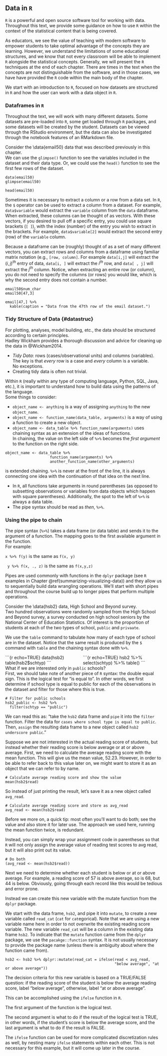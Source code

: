 ## Data in `R`

`R` is a powerful and open source software tool for working with data. 
Throughout this text, we provide some guidance on how to use `R` within the
context of the statistical content that is being covered.  

As educators, we see the value of teaching with modern software to
empower students to take optimal advantage of the concepts they are learning.
However, we understand the limitations of some educational structures, and we
know that not every classroom will be able to implement `R` alongside the 
statistical concepts. Generally, we will present the `R` techniques at the end
of each chapter. There are times in the text when the concepts are not
distinguishable from the software, and in those cases, we have have provided the
`R` code within the main body of the chapter.

We start with an introduction to `R`, focused on how datasets are structured in
`R` and how the user can work with a data object in `R`.

### Dataframes in `R`

Throughout the text, we will work with many different datasets. Some datasets
are pre-loaded into `R`, some get loaded through `R` packages, and some datasets
will be created by the student. Datasets can be viewed through the RStudio
environment, but the data can also be investigated through the notebook features
of an RMarkdown file.

Consider the \data{email50} data that was described previously in this chapter.  
We can use the `glimpse()` function to see the variables included in the dataset
and their data type. Or, we could use the `head()` function to see the first
few rows of the dataset.

```{r echo=TRUE}
data(email50)
glimpse(email50)
```

```{r echo = TRUE}
head(email50) 
```

Sometimes it is necessary to extract a column or a row from a data set. 
In `R`, the `$` operator can be used to extract a column from a dataset. 
For example, `data$variable` would extract the `variable` column from the `data` dataframe.
When extracted, these columns can be thought of as vectors. With these vectors, if you desired to pull off a specific entry, you could use square brackets (`[ ]`), with the index (number) of the entry you wish to extract in the brackets. 
For example, `data$variable[2]` would extract the second entry (row) of the `variable` column. 

Because a dataframe can be (roughly) thought of as a set of many different vectors, you can extract rows and columns from a dataframe using familiar matrix notation (e.g., `[row, column]`. 
For example `data[i,j]` will extract the $(i,j)^{th}$ entry of data, `data[i, ]` will extract the $i^{th}$ row, and `data[ , j]` will extract the $j^{th}$ column. Notice, when extracting an  entire row (or column), you do not need to specify the columns (or rows) you would like, which is why the second entry does not contain a number. 

```{r echo=TRUE}
email50$num_char
email50[47,3]
```

```{r echo = FALSE, ca}
email[47,] %>% 
  kable(caption = "Data from the 47th row of the email dataset.")
```

### Tidy Structure of Data {#datastruc}

For plotting, analyses, model building, etc., the data should be structured according to certain principles.   
Hadley Wickham provides a thorough discussion and advice for cleaning up the data in @Wickham2014.

* *Tidy Data*: rows (cases/observational units) and columns (variables).  
The key is that *every* row is a case and *every* column is a variable.  
No exceptions.
* Creating tidy data is often not trivial.


Within `R` (really within any type of computing language, Python, SQL, Java, etc.), it is important to understand how to build data using the patterns of the language.  
Some things to consider:

* `object_name <- anything` is a way of assigning `anything` to the new `object_name`.
* `object_name <- function_name(data_table, arguments)` is a way of using a function to create a new object.
* `object_name <- data_table %>% function_name(arguments)` uses chaining syntax as an extension of the ideas of functions.  
In chaining, the value on the left side of `%>%` becomes the *first argument* to the function on the right side.

``` 
object_name <- data_table %>%
                    function_name(arguments) %>% 
                    another_function_name(other_arguments)
```

is extended chaining.  `%>%` is never at the front of the line, it is always connecting one idea with the continuation of that idea on the next line.
* In `R`, all functions take arguments in round parentheses (as opposed to subsetting observations or variables from data objects which happen with square parentheses).  Additionally, the spot to the left of `%>%` is always a data table.
* The pipe syntax should be read as *then*, `%>%`.

### Using the pipe to chain

The pipe syntax (`%>%`) takes a data frame (or data table) and sends it to the argument of a function.  The mapping goes to the first available argument in the function.  
For example:

`x %>% f(y)` is the same as `f(x, y)`

` y %>% f(x, ., z)` is the same as `f(x,y,z)`

Pipes are used commonly with functions in the `dplyr` package (see `R` examples in Chapter \@ref(summarizing-visualizing-data)) and they allow us to sequentially build data wrangling operations. 
We’ll start with short pipes and throughout the course build up to longer pipes that perform multiple operations.

Consider the \data{hsb2} data, High School and Beyond survey.  
Two hundred observations were randomly sampled from the High School and Beyond survey, a survey conducted on high school seniors by the National Center of Education Statistics.
Of interest is the proportion of students at each of the two types of school, `public` and `privaate`.

We use the `table` command to tabulate how many of each type of school are in the dataset.  Notice that the same result is produced by the `$` command with `table` and the chaining syntax done with `%>%`.

<div style="float: left; width: 49.5%;">
```{r echo=TRUE}
data(hsb2)
table(hsb2$schtyp)  
```
</div>

<div style="float: left; width: 49.5%;">
```{r echo=TRUE}
hsb2 %>% 
  select(schtyp) %>%
  table()
```
</div>


What if we are interested only in `public` schools?  
First, we should take note of another piece of `R` syntax: the double equal sign. 
This is the logical test for “is equal to”. 
In other words, we first determine if school type is equal to public for each of the observations in the dataset and filter for those where this is true.

```{r echo=TRUE}
# Filter for public schools
hsb2_public <- hsb2 %>%
  filter(schtyp == "public")
```
  
We can read this as: “take the `hsb2` data frame and `pipe` it into the `filter` function. Filter the data for `cases where school type is equal to public`. Then, `assign` the resulting data frame to a new object called `hsb2 underscore public`.”  
  
Suppose we are not interested in the actual reading score of students, but instead whether their reading score is below average or at or above average. 
First, we need to calculate the average reading score with the mean function. 
This will give us the mean value, 52.23. 
However, in order to be able to refer back to this value later on, we might want to store it as an object that we can refer to by name.

```{r echo=TRUE}
# Calculate average reading score and show the value
mean(hsb2$read)
```

So instead of just printing the result, let’s save it as a new object called `avg_read`.

```{r echo=TRUE}
# Calculate average reading score and store as avg_read
avg_read <- mean(hsb2$read)
```

Before we more on, a quick tip: most often you’ll want to do both; see the value and also store it for later use. The approach we used here, running the mean function twice, is redundant.

Instead, you can simply wrap your assignment code in parentheses so that `R` will not only assign the average value of reading test scores to avg read, but it will also print out its value.

```{r echo=TRUE}
# Do both
(avg_read <- mean(hsb2$read))
```

Next we need to determine whether each student is below or at or above average. For example, a reading score of 57 is above average, so is 68, but 44 is below. 
Obviously, going through each record like this would be tedious and error prone.

Instead we can create this new variable with the mutate function from the `dplyr` package.

We start with the data frame, `hsb2`, and pipe it into `mutate`, to create a new variable called `read_cat` (`cat` for `cat`egorical). 
Note that we are using a new variable name here in order to not overwrite the existing reading score variable.
The new variable `read_cat` will be a column in the existing data frame `hsb2`.
To indicate that the `mutate` function came from the `dplyr` package, we use the `pacakge::function` syntax.
It is not usually necessary to provide the package name (unless there is ambiguity about where the function came from).


```{r echo=TRUE}
hsb2 <- hsb2 %>% dplyr::mutate(read_cat = ifelse(read < avg_read, 
                                                 "below average", "at or above average"))
```

The decision criteria for this new variable is based on a TRUE/FALSE question: if the reading score of the student is below the average reading score, label “below average”, otherwise, label “at or above average”.

This can be accomplished using the `ifelse` function in `R`.

The first argument of the function is the logical test.

The second argument is what to do if the result of the logical test is TRUE, in other words, if the student’s score is below the average score, and the last argument is what to do if the result is FALSE.

The `ifelse` function can be used for more complicated discretization rules as well, by nesting many `ifelse` statements within each other. 
This is not necessary for this example, but it will come up later in the course.

<!--
# droplevels()  #???

# SRS using sample_n
# stratified sampling using group_by then sample_n
# R code for blocking???

# add case_when?
-->